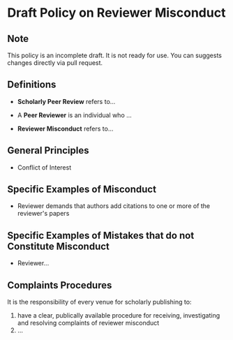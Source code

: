 # Draft Policy on Reviewer Misconduct

## Note

This policy is an incomplete draft. It is not ready for use. You can suggests changes directly via pull request. 

## Definitions 

 - **Scholarly Peer Review** refers to...

 - A **Peer Reviewer** is an individual who ...

 - **Reviewer Misconduct** refers to...
 
## General Principles

 - Conflict of Interest

## Specific Examples of Misconduct
 
 - Reviewer demands that authors add citations to one or more of the reviewer's papers

## Specific Examples of Mistakes that do not Constitute Misconduct

 - Reviewer...
 
## Complaints Procedures

It is the responsibility of every venue for scholarly publishing to: 
 1. have a clear, publically available procedure for receiving, investigating and resolving complaints of reviewer misconduct
 2. ...

